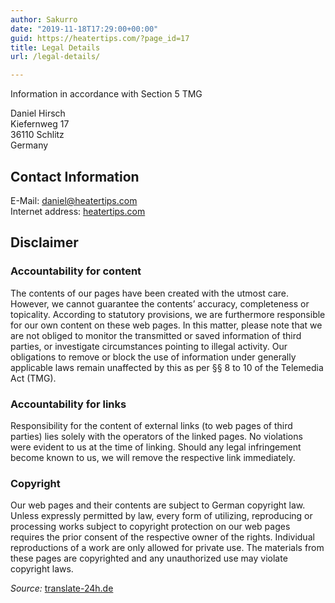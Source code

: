 ```yaml
---
author: Sakurro
date: "2019-11-18T17:29:00+00:00"
guid: https://heatertips.com/?page_id=17
title: Legal Details
url: /legal-details/

---
```

Information in accordance with Section 5 TMG

Daniel Hirsch  
Kiefernweg 17  
36110 Schlitz  
Germany

## Contact Information

E-Mail: [daniel@heatertips.com](mailto:daniel@mindinsiders.com)  
Internet address: [heatertips.com](https://www.translate-24h.de/mindinsiders.com)

## Disclaimer

### Accountability for content

The contents of our pages have been created with the utmost care. However, we cannot guarantee the contents’ accuracy, completeness or topicality. According to statutory provisions, we are furthermore responsible for our own content on these web pages. In this matter, please note that we are not obliged to monitor the transmitted or saved information of third parties, or investigate circumstances pointing to illegal activity. Our obligations to remove or block the use of information under generally applicable laws remain unaffected by this as per §§ 8 to 10 of the Telemedia Act (TMG).

### Accountability for links

Responsibility for the content of external links (to web pages of third parties) lies solely with the operators of the linked pages. No violations were evident to us at the time of linking. Should any legal infringement become known to us, we will remove the respective link immediately.

### Copyright

Our web pages and their contents are subject to German copyright law. Unless expressly permitted by law, every form of utilizing, reproducing or processing works subject to copyright protection on our web pages requires the prior consent of the respective owner of the rights. Individual reproductions of a work are only allowed for private use. The materials from these pages are copyrighted and any unauthorized use may violate copyright laws.

_Source:_ [translate-24h.de](http://www.translate-24h.de/)
